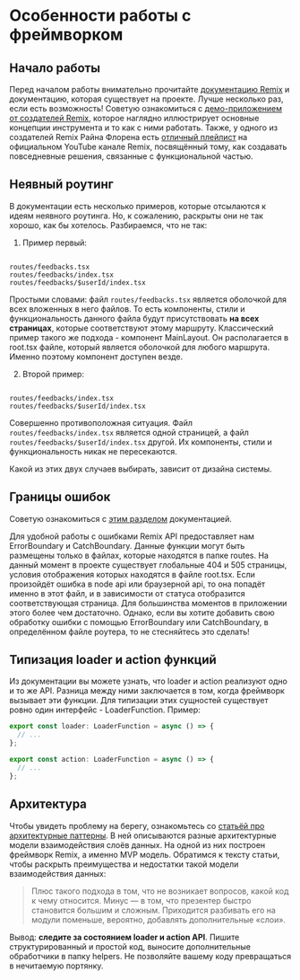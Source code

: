 # Особенности работы с фреймворком

## Начало работы

Перед началом работы внимательно прочитайте [документацию Remix](https://remix.run/docs/en/v1) и документацию, которая существует на проекте.
Лучше несколько раз, если есть возможность! Советую ознакомиться с [демо-приложением от создателей Remix](https://remix.run/docs/en/v1/tutorials/jokes),
которое наглядно иллюстрирует основные концепции инструмента и то как с ними работать. Также, у одного из создателей Remix Райна Флорена
есть [отличный плейлист](https://www.youtube.com/watch?v=jd_bin5HPrw&list=PLXoynULbYuEDG2wBFSZ66b85EIspy3fy6&ab_channel=Remix)
на официальном YouTube канале Remix, посвящённый тому, как создавать повседневные решения, связанные с функциональной частью.

## Неявный роутинг

В документации есть несколько примеров, которые отсылаются к идеям неявного роутинга.
Но, к сожалению, раскрыты они не так хорошо, как бы хотелось. Разбираемся, что не так:

1. Пример первый:

```

routes/feedbacks.tsx
routes/feedbacks/index.tsx
routes/feedbacks/$userId/index.tsx

```

Простыми словами: файл `routes/feedbacks.tsx` является оболочкой для всех вложенных в него файлов.
То есть компоненты, стили и функциональность данного файла будут присутствовать **на всех страницах**, которые соответствуют этому маршруту.
Классический пример такого же подхода - компонент MainLayout.
Он располагается в root.tsx файле, который является оболочкой для любого маршрута. Именно поэтому компонент доступен везде.

2. Второй пример:

```

routes/feedbacks/index.tsx
routes/feedbacks/$userId/index.tsx

```

Совершенно противоположная ситуация. Файл `routes/feedbacks/index.tsx` является одной страницей,
а файл `routes/feedbacks/$userId/index.tsx` другой. Их компоненты, стили и функциональность никак не пересекаются.

Какой из этих двух случаев выбирать, зависит от дизайна системы.

## Границы ошибок

Советую ознакомиться с [этим разделом](https://remix.run/docs/en/v1/guides/errors#root-error-boundary) документацией.

Для удобной работы с ошибками Remix API предоставляет нам ErrorBoundary и CatchBoundary. Данные функции могут быть размещены только
в файлах, которые находятся в папке routes. На данный момент в проекте существует глобальные 404 и 505 страницы, условия отображения которых
находятся в файле root.tsx. Если произойдёт ошибка в node api или браузерной api, то она попадёт именно в этот файл, и в зависимости
от статуса отобразится соответствующая страница. Для большинства моментов в приложении этого более чем достаточно.
Однако, если вы хотите добавить свою обработку ошибки с помощью ErrorBoundary или CatchBoundary, в определённом файле роутера, то не
стесняйтесь это сделать!

## Типизация loader и action функций

Из документации вы можете узнать, что loader и action реализуют одно и то же API. Разница между ними заключается в том, когда
фреймворк вызывает эти функции. Для типизации этих сущностей существует ровно один интерфейс - LoaderFunction. Пример:

```js
export const loader: LoaderFunction = async () => {
  // ...
};

export const action: LoaderFunction = async () => {
  // ...
};
```

## Архитектура

Чтобы увидеть проблему на берегу, ознакомьтесь со [статьёй про архитектурные паттерны](https://doka.guide/js/architecture-mvc/#model-view-presenter).
В ней описываются разные архитектурные модели взаимодействия слоёв данных. На одной из них построен фреймворк Remix, а именно MVP модель.
Обратимся к тексту статьи, чтобы раскрыть преимущества и недостатки такой модели взаимодействия данных:

> Плюс такого подхода в том, что не возникает вопросов, какой код к чему относится.
> Минус — в том, что презентер быстро становится большим и сложным.
> Приходится разбивать его на модули поменьше, вероятно, добавлять дополнительные «слои».

Вывод: **следите за состоянием loader и action API**.
Пишите структурированный и простой код, выносите дополнительные обработчики в папку helpers.
Не позволяйте вашему коду превращаться в нечитаемую портянку.
